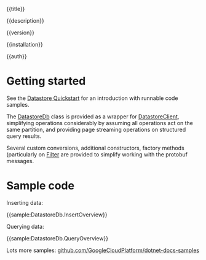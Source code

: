 {{title}}

{{description}}

{{version}}

{{installation}}

{{auth}}

# Getting started

See the [Datastore Quickstart](https://cloud.google.com/datastore/docs/quickstart) for an introduction with runnable code samples.

The [DatastoreDb](obj/api/Google.Cloud.Datastore.V1.DatastoreDb.yml)
class is provided as a wrapper for
[DatastoreClient](obj/api/Google.Cloud.Datastore.V1.DatastoreClient.yml),
simplifying operations considerably by assuming all operations act
on the same partition, and providing page streaming operations on
structured query results.

Several custom conversions, additional constructors,
factory methods (particularly on [Filter](obj/api/Google.Cloud.Datastore.V1.Filter.yml)
are provided to simplify working with the protobuf messages.

# Sample code

Inserting data:

{{sample:DatastoreDb.InsertOverview}}

Querying data:

{{sample:DatastoreDb.QueryOverview}}

Lots more samples:
[github.com/GoogleCloudPlatform/dotnet-docs-samples](https://github.com/GoogleCloudPlatform/dotnet-docs-samples/tree/master/datastore/api)
